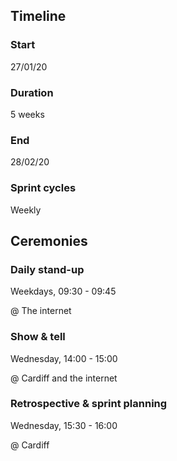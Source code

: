 ## Timeline
### Start
27/01/20
### Duration
5 weeks
### End
28/02/20
### Sprint cycles
Weekly 

## Ceremonies
### Daily stand-up
Weekdays, 09:30 - 09:45

@ The internet

### Show & tell
Wednesday, 14:00 - 15:00

@ Cardiff and the internet

### Retrospective & sprint planning
Wednesday, 15:30 - 16:00 

@ Cardiff